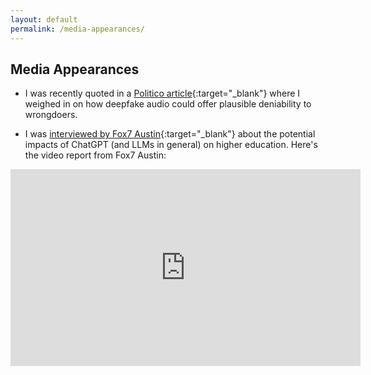 ```yaml
---
layout: default
permalink: /media-appearances/
---
```


## Media Appearances

* I was recently quoted in a [Politico article](https://www.politico.com/news/2024/01/31/artificial-intelligence-new-york-campaigns-00138784#:~:text=As%20AI%2Dgenerated,this%20is%20AI.%E2%80%9D){:target="_blank"} where I weighed in on how deepfake audio could offer plausible deniability to wrongdoers.

* I was [interviewed by Fox7 Austin](https://www.fox7austin.com/news/ai-artificial-intelligence-ut-austin-good-systems-project-chatgpt-deepfakes){:target="_blank"} about the potential impacts of ChatGPT (and LLMs in general) on higher education. Here's the video report from Fox7 Austin:
<iframe width="560" height="315" src="https://www.youtube-nocookie.com/embed/15xHHEpNpFI?si=o5pNCohxhknkE6mx" title="YouTube video player" frameborder="0" allow="accelerometer; autoplay; clipboard-write; encrypted-media; gyroscope; picture-in-picture; web-share" allowfullscreen></iframe>